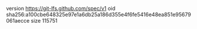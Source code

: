 version https://git-lfs.github.com/spec/v1
oid sha256:a100cbe648325e97e1a6db25a186d355e4f6fe5416e48ea851e95679061aecce
size 115751
